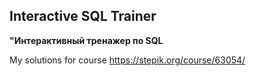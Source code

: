 ## Interactive SQL Trainer
**"Интерактивный тренажер по SQL**
  
My solutions for course https://stepik.org/course/63054/
